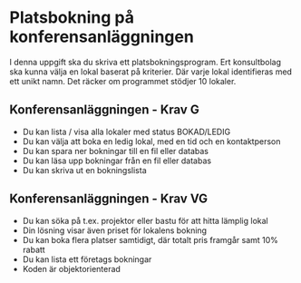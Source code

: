 # Platsbokning på konferensanläggningen

I denna uppgift ska du skriva ett platsbokningsprogram. Ert konsultbolag ska kunna välja en lokal baserat på kriterier. Där varje lokal identifieras med ett unikt namn. Det räcker om programmet stödjer 10 lokaler.

## Konferensanläggningen - Krav G

* Du kan lista / visa alla lokaler med status BOKAD/LEDIG
* Du kan välja att boka en ledig lokal, med en tid och en kontaktperson
* Du kan spara ner bokningar till en fil eller databas
* Du kan läsa upp bokningar från en fil eller databas
* Du kan skriva ut en bokningslista

## Konferensanläggningen - Krav VG

* Du kan söka på t.ex. projektor eller bastu för att hitta lämplig lokal
* Din lösning visar även priset för lokalens bokning
* Du kan boka flera platser samtidigt, där totalt pris framgår samt 10% rabatt
* Du kan lista ett företags bokningar
* Koden är objektorienterad
